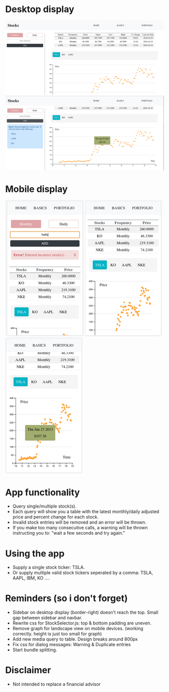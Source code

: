 # Desktop display
![nothing to show](./screenshots/desktop-1.png)
![nothing to show](./screenshots/desktop-2.png)

# Mobile display
![nothing to show](./screenshots/mobile-1.png)
![nothing to show](./screenshots/mobile-2.png)
![nothing to show](./screenshots/mobile-3.png)

# App functionality
+ Query single/multiple stock(s).
+ Each query will show you a table with the latest monthly/daily adjusted price and percent change for each stock.
+ Invalid stock entries will be removed and an error will be thrown.
+ If you make too many consecutive calls, a warning will be thrown instructing you to: "wait a few seconds and try again."

# Using the app
+ Supply a single stock ticker: TSLA.
+ Or supply multiple valid stock tickers seperated by a comma: TSLA, AAPL, IBM, KO ....

# Reminders (so i don't forget)
+ Sidebar on desktop display (border-right) doesn't reach the top. Small gap between sidebar and navbar.
+ Rewrite css for StockSelector.js: top & bottom padding are uneven.
+ Remove graph for landscape view on mobile devices. (working correctly. height is just too small for graph)
+ Add new media query to table. Design breaks around 800px
+ Fix css for dialog messages: Warning & Duplicate entries
+ Start bundle splitting.

# Disclaimer
+ Not intended to replace a financial advisor
